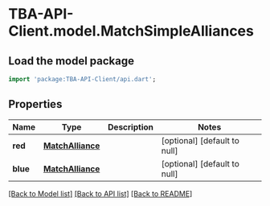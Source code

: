 # TBA-API-Client.model.MatchSimpleAlliances

## Load the model package
```dart
import 'package:TBA-API-Client/api.dart';
```

## Properties
Name | Type | Description | Notes
------------ | ------------- | ------------- | -------------
**red** | [**MatchAlliance**](MatchAlliance.md) |  | [optional] [default to null]
**blue** | [**MatchAlliance**](MatchAlliance.md) |  | [optional] [default to null]

[[Back to Model list]](../README.md#documentation-for-models) [[Back to API list]](../README.md#documentation-for-api-endpoints) [[Back to README]](../README.md)


